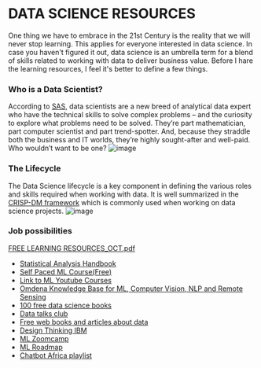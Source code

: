 
# DATA SCIENCE RESOURCES

One thing we have to embrace in the 21st Century is the reality that we will never stop learning. This applies for everyone interested in data science.
In case you haven't figured it out, data science is an umbrella term for a blend of skills related to working with data to deliver business value. Before I hare the learning resources, I feel it's better to define a few things.

### Who is a Data Scientist?
According to [SAS](https://www.sas.com/en_us/insights/analytics/what-is-a-data-scientist.html), data scientists are a new breed of analytical data expert who have the technical skills to solve complex problems – and the curiosity to explore what problems need to be solved. They’re part mathematician, part computer scientist and part trend-spotter. And, because they straddle both the business and IT worlds, they’re highly sought-after and well-paid. Who wouldn’t want to be one?
![image](https://user-images.githubusercontent.com/91478331/149304100-83418b17-95d6-4fa7-81e9-61d7076c0d88.png)


### The Lifecycle
The Data Science lifecycle is a key component in defining the various roles and skills required when working with data. It is well summarized in the [CRISP-DM framework](https://www.datascience-pm.com/crisp-dm-2/) which is commonly used when working on data science projects.
![image](https://user-images.githubusercontent.com/91478331/149301815-2c4e6abc-e157-430b-8479-c7f579800c52.png)

### Job possibilities

[FREE LEARNING RESOURCES_OCT.pdf](https://github.com/wanjiru517/Resources/files/7861470/FREE.LEARNING.RESOURCES_OCT.pdf)


* [Statistical Analysis Handbook](https://www.statsref.com/HTML/index.html)
* [Self Paced ML Course(Free)](https://mlcourse.ai/)
* [Link to ML Youtube Courses](https://github.com/dair-ai/ML-YouTube-Courses)
* [Omdena Knowledge Base for ML, Computer Vision, NLP and Remote Sensing](https://omdenaai.github.io/knowledge.html)
* [100 free data science books](https://www.theinsaneapp.com/2020/12/free-data-science-books-pdf.html)
* [Data talks club](https://datatalks.club/)
* [Free web books and articles about data](https://dataschool.com/)
* [Design Thinking IBM](https://www.ibm.com/design/thinking/page/courses/AI_Essentials)
* [ML Zoomcamp](https://github.com/alexeygrigorev/mlbookcamp-code/tree/master/course-zoomcamp)
* [ML Roadmap](https://www.theinsaneapp.com/2021/03/roadmap-series.html)
* [Chatbot Africa playlist](https://www.youtube.com/watch?v=-i2kxhiHE70&list=PL2R6CYefsNh6D6YXc2t_iItunsxTpEkPN&index=5)
